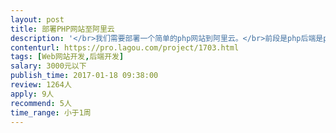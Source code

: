 ```yaml
---                
layout: post       
title: 部署PHP网站至阿里云           
description: '</br>我们需要部署一个简单的php网站到阿里云。</br>前段是php后端是python，数据库是mysql。网站已经完成需要帮助将网站部署到虚拟机</br>'     
contenturl: https://pro.lagou.com/project/1703.html      
tags: [Web网站开发,后端开发]            
salary: 3000元以下          
publish_time: 2017-01-18 09:38:00         
review: 1264人                   
apply: 9人                   
recommend: 5人                   
time_range: 小于1周              
---                 
```

